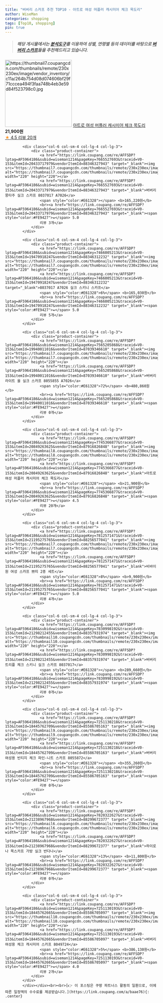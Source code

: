 ```yaml
---
title: "버버리 스카프 추천 TOP10 - 아트로 여성 머플러 캐시미어 체크 목도리"
author: WiseMan
categories: shopping
tags: [Top10, shopping]
pin: true
---
```


> ##### 해당 게시물에서는 [**분석도구**](https://itemscout.io/)를 이용하여 **성별**, **연령별** 등의 데이터를 바탕으로 [**버버리 스카프**](https://link.coupang.com/a/baae76)들을 추천해드리고 있습니다.
<div class="container"><div class="row">
            <div class="col-6 col-sm-4 col-lg-4 col-lg-3">
                <div class="product-container">
                    <a href="https://link.coupang.com/re/AFFSDP?lptag=AF5964186&subid=wiseman1214&pageKey=7745366877&traceid=V0-153&itemId=20849263623&vendorItemId=87916826840" target="_blank"><img src="https://thumbnail7.coupangcdn.com/thumbnails/remote/230x230ex/image/vendor_inventory/c11a/264b754d08d074606bf29f71cccea494f3faa748b4eb3e59d84f523798c0.jpg" alt="https://thumbnail7.coupangcdn.com/thumbnails/remote/230x230ex/image/vendor_inventory/c11a/264b754d08d074606bf29f71cccea494f3faa748b4eb3e59d84f523798c0.jpg" width="220" height="220"></a>
                    <a href="https://link.coupang.com/re/AFFSDP?lptag=AF5964186&subid=wiseman1214&pageKey=7745366877&traceid=V0-153&itemId=20849263623&vendorItemId=87916826840" target="_blank">아트로 여성 머플러 캐시미어 체크 목도리</a>
                    <span style="color:#E61328"></span> <b>21,900원</b>
                    <br><a href="https://link.coupang.com/re/AFFSDP?lptag=AF5964186&subid=wiseman1214&pageKey=7745366877&traceid=V0-153&itemId=20849263623&vendorItemId=87916826840" target="_blank"><span style="color:#FE9427">★</span> 4.5
                    리뷰 20개</a>
                </div>
            </div>
            
            <div class="col-6 col-sm-4 col-lg-4 col-lg-3">
                <div class="product-container">
                    <a href="https://link.coupang.com/re/AFFSDP?lptag=AF5964186&subid=wiseman1214&pageKey=7665527693&traceid=V0-153&itemId=20433717979&vendorItemId=88346327943" target="_blank"><img src="https://thumbnail7.coupangcdn.com/thumbnails/remote/230x230ex/image/vendor_inventory/e444/ba54adbd5b4886530c667467ea5c779b09064782cd3a26be0d6ead5c88b6.jpg" alt="https://thumbnail7.coupangcdn.com/thumbnails/remote/230x230ex/image/vendor_inventory/e444/ba54adbd5b4886530c667467ea5c779b09064782cd3a26be0d6ead5c88b6.jpg" width="220" height="220"></a>
                    <a href="https://link.coupang.com/re/AFFSDP?lptag=AF5964186&subid=wiseman1214&pageKey=7665527693&traceid=V0-153&itemId=20433717979&vendorItemId=88346327943" target="_blank">버버리 몽타주 실크 스카프 8037017 A7026</a>
                    <span style="color:#E61328"></span> <b>165,220원</b>
                    <br><a href="https://link.coupang.com/re/AFFSDP?lptag=AF5964186&subid=wiseman1214&pageKey=7665527693&traceid=V0-153&itemId=20433717979&vendorItemId=88346327943" target="_blank"><span style="color:#FE9427">★</span> 5.0
                    리뷰 3개</a>
                </div>
            </div>
            
            <div class="col-6 col-sm-4 col-lg-4 col-lg-3">
                <div class="product-container">
                    <a href="https://link.coupang.com/re/AFFSDP?lptag=AF5964186&subid=wiseman1214&pageKey=7466005213&traceid=V0-153&itemId=19470918247&vendorItemId=88346312232" target="_blank"><img src="https://thumbnail7.coupangcdn.com/thumbnails/remote/230x230ex/image/vendor_inventory/7fd7/2314bf9cc957e19219dcc01d5935de998c2636b351033fab665708ce74db.jpg" alt="https://thumbnail7.coupangcdn.com/thumbnails/remote/230x230ex/image/vendor_inventory/7fd7/2314bf9cc957e19219dcc01d5935de998c2636b351033fab665708ce74db.jpg" width="220" height="220"></a>
                    <a href="https://link.coupang.com/re/AFFSDP?lptag=AF5964186&subid=wiseman1214&pageKey=7466005213&traceid=V0-153&itemId=19470918247&vendorItemId=88346312232" target="_blank">8037017 A7026 실크 스키니 스카프</a>
                    <span style="color:#E61328">6%</span> <b>165,030원</b>
                    <br><a href="https://link.coupang.com/re/AFFSDP?lptag=AF5964186&subid=wiseman1214&pageKey=7466005213&traceid=V0-153&itemId=19470918247&vendorItemId=88346312232" target="_blank"><span style="color:#FE9427">★</span> 5.0
                    리뷰 5개</a>
                </div>
            </div>
            
            <div class="col-6 col-sm-4 col-lg-4 col-lg-3">
                <div class="product-container">
                    <a href="https://link.coupang.com/re/AFFSDP?lptag=AF5964186&subid=wiseman1214&pageKey=7565205868&traceid=V0-153&itemId=19940011016&vendorItemId=87039346610" target="_blank"><img src="https://thumbnail7.coupangcdn.com/thumbnails/remote/230x230ex/image/vendor_inventory/200d/2236eb4cfbe85affd2cb4738d87285c473118927c913024ff37a930761b6.jpg" alt="https://thumbnail7.coupangcdn.com/thumbnails/remote/230x230ex/image/vendor_inventory/200d/2236eb4cfbe85affd2cb4738d87285c473118927c913024ff37a930761b6.jpg" width="220" height="220"></a>
                    <a href="https://link.coupang.com/re/AFFSDP?lptag=AF5964186&subid=wiseman1214&pageKey=7565205868&traceid=V0-153&itemId=19940011016&vendorItemId=87039346610" target="_blank">버버리 라이트 울 실크 스카프 8055855 A7026</a>
                    <span style="color:#E61328">72%</span> <b>480,860원</b>
                    <br><a href="https://link.coupang.com/re/AFFSDP?lptag=AF5964186&subid=wiseman1214&pageKey=7565205868&traceid=V0-153&itemId=19940011016&vendorItemId=87039346610" target="_blank"><span style="color:#FE9427">★</span> 
                    리뷰 0개</a>
                </div>
            </div>
            
            <div class="col-6 col-sm-4 col-lg-4 col-lg-3">
                <div class="product-container">
                    <a href="https://link.coupang.com/re/AFFSDP?lptag=AF5964186&subid=wiseman1214&pageKey=7745366877&traceid=V0-153&itemId=20849263625&vendorItemId=87916826848" target="_blank"><img src="https://thumbnail8.coupangcdn.com/thumbnails/remote/230x230ex/image/vendor_inventory/9758/5ff7b963178af925b79956b1bb11c67dd406867cd74ad910319dc7df371e.jpg" alt="https://thumbnail8.coupangcdn.com/thumbnails/remote/230x230ex/image/vendor_inventory/9758/5ff7b963178af925b79956b1bb11c67dd406867cd74ad910319dc7df371e.jpg" width="220" height="220"></a>
                    <a href="https://link.coupang.com/re/AFFSDP?lptag=AF5964186&subid=wiseman1214&pageKey=7745366877&traceid=V0-153&itemId=20849263625&vendorItemId=87916826848" target="_blank">아트로 여성 머플러 캐시미어 체크 목도리</a>
                    <span style="color:#E61328"></span> <b>21,900원</b>
                    <br><a href="https://link.coupang.com/re/AFFSDP?lptag=AF5964186&subid=wiseman1214&pageKey=7745366877&traceid=V0-153&itemId=20849263625&vendorItemId=87916826848" target="_blank"><span style="color:#FE9427">★</span> 4.5
                    리뷰 20개</a>
                </div>
            </div>
            
            <div class="col-6 col-sm-4 col-lg-4 col-lg-3">
                <div class="product-container">
                    <a href="https://link.coupang.com/re/AFFSDP?lptag=AF5964186&subid=wiseman1214&pageKey=7812571471&traceid=V0-153&itemId=21195275765&vendorItemId=88256577041" target="_blank"><img src="https://thumbnail7.coupangcdn.com/thumbnails/remote/230x230ex/image/vendor_inventory/07bb/5192a63e8fcfb5f8d020a4de2f4f191a245f9f1546c72c8f75aa32a6f568.jpg" alt="https://thumbnail7.coupangcdn.com/thumbnails/remote/230x230ex/image/vendor_inventory/07bb/5192a63e8fcfb5f8d020a4de2f4f191a245f9f1546c72c8f75aa32a6f568.jpg" width="220" height="220"></a>
                    <a href="https://link.coupang.com/re/AFFSDP?lptag=AF5964186&subid=wiseman1214&pageKey=7812571471&traceid=V0-153&itemId=21195275765&vendorItemId=88256577041" target="_blank">비바이원 여성 스카프 쁘띠 2종 세트</a>
                    <span style="color:#E61328">8%</span> <b>9,900원</b>
                    <br><a href="https://link.coupang.com/re/AFFSDP?lptag=AF5964186&subid=wiseman1214&pageKey=7812571471&traceid=V0-153&itemId=21195275765&vendorItemId=88256577041" target="_blank"><span style="color:#FE9427">★</span> 5.0
                    리뷰 4개</a>
                </div>
            </div>
            
            <div class="col-6 col-sm-4 col-lg-4 col-lg-3">
                <div class="product-container">
                    <a href="https://link.coupang.com/re/AFFSDP?lptag=AF5964186&subid=wiseman1214&pageKey=7830998192&traceid=V0-153&itemId=21298212455&vendorItemId=88357931974" target="_blank"><img src="https://thumbnail10.coupangcdn.com/thumbnails/remote/230x230ex/image/vendor_inventory/e054/95efceb2c6c8e9820fd2005d328fd7411c59eb1dafc742f59db3117b256f.jpg" alt="https://thumbnail10.coupangcdn.com/thumbnails/remote/230x230ex/image/vendor_inventory/e054/95efceb2c6c8e9820fd2005d328fd7411c59eb1dafc742f59db3117b256f.jpg" width="220" height="220"></a>
                    <a href="https://link.coupang.com/re/AFFSDP?lptag=AF5964186&subid=wiseman1214&pageKey=7830998192&traceid=V0-153&itemId=21298212455&vendorItemId=88357931974" target="_blank">버버리 트리플 체크 스키니 실크 스카프 8037017</a>
                    <span style="color:#E61328"></span> <b>289,660원</b>
                    <br><a href="https://link.coupang.com/re/AFFSDP?lptag=AF5964186&subid=wiseman1214&pageKey=7830998192&traceid=V0-153&itemId=21298212455&vendorItemId=88357931974" target="_blank"><span style="color:#FE9427">★</span> 
                    리뷰 0개</a>
                </div>
            </div>
            
            <div class="col-6 col-sm-4 col-lg-4 col-lg-3">
                <div class="product-container">
                    <a href="https://link.coupang.com/re/AFFSDP?lptag=AF5964186&subid=wiseman1214&pageKey=7251130218&traceid=V0-153&itemId=18445762709&vendorItemId=85586705163" target="_blank"><img src="https://thumbnail9.coupangcdn.com/thumbnails/remote/230x230ex/image/vendor_inventory/856b/c12682fba917a083550839049fc73f1968a3a09da8f7704ca839e90472cf.JPG" alt="https://thumbnail9.coupangcdn.com/thumbnails/remote/230x230ex/image/vendor_inventory/856b/c12682fba917a083550839049fc73f1968a3a09da8f7704ca839e90472cf.JPG" width="220" height="220"></a>
                    <a href="https://link.coupang.com/re/AFFSDP?lptag=AF5964186&subid=wiseman1214&pageKey=7251130218&traceid=V0-153&itemId=18445762709&vendorItemId=85586705163" target="_blank">버버리 여성용 빈티지 체크 파인-니트 스카프 8055872</a>
                    <span style="color:#E61328"></span> <b>355,260원</b>
                    <br><a href="https://link.coupang.com/re/AFFSDP?lptag=AF5964186&subid=wiseman1214&pageKey=7251130218&traceid=V0-153&itemId=18445762709&vendorItemId=85586705163" target="_blank"><span style="color:#FE9427">★</span> 
                    리뷰 0개</a>
                </div>
            </div>
            
            <div class="col-6 col-sm-4 col-lg-4 col-lg-3">
                <div class="product-container">
                    <a href="https://link.coupang.com/re/AFFSDP?lptag=AF5964186&subid=wiseman1214&pageKey=7820322627&traceid=V0-153&itemId=21238967968&vendorItemId=88299672377" target="_blank"><img src="https://thumbnail6.coupangcdn.com/thumbnails/remote/230x230ex/image/vendor_inventory/013c/32164c8ba94629b266a7639301f1915e6702542bc7d3a937da79b68adcef.jpg" alt="https://thumbnail6.coupangcdn.com/thumbnails/remote/230x230ex/image/vendor_inventory/013c/32164c8ba94629b266a7639301f1915e6702542bc7d3a937da79b68adcef.jpg" width="220" height="220"></a>
                    <a href="https://link.coupang.com/re/AFFSDP?lptag=AF5964186&subid=wiseman1214&pageKey=7820322627&traceid=V0-153&itemId=21238967968&vendorItemId=88299672377" target="_blank">하이로나 목스카프 가방 실크 반다나</a>
                    <span style="color:#E61328">13%</span> <b>11,800원</b>
                    <br><a href="https://link.coupang.com/re/AFFSDP?lptag=AF5964186&subid=wiseman1214&pageKey=7820322627&traceid=V0-153&itemId=21238967968&vendorItemId=88299672377" target="_blank"><span style="color:#FE9427">★</span> 
                    리뷰 0개</a>
                </div>
            </div>
            
            <div class="col-6 col-sm-4 col-lg-4 col-lg-3">
                <div class="product-container">
                    <a href="https://link.coupang.com/re/AFFSDP?lptag=AF5964186&subid=wiseman1214&pageKey=7251130193&traceid=V0-153&itemId=18445762665&vendorItemId=85586705097" target="_blank"><img src="https://thumbnail10.coupangcdn.com/thumbnails/remote/230x230ex/image/vendor_inventory/14ee/5df477148dac46642990dfde7640e8472186d6856f3662bea30846cfc9d7.JPG" alt="https://thumbnail10.coupangcdn.com/thumbnails/remote/230x230ex/image/vendor_inventory/14ee/5df477148dac46642990dfde7640e8472186d6856f3662bea30846cfc9d7.JPG" width="220" height="220"></a>
                    <a href="https://link.coupang.com/re/AFFSDP?lptag=AF5964186&subid=wiseman1214&pageKey=7251130193&traceid=V0-153&itemId=18445762665&vendorItemId=85586705097" target="_blank">버버리 여성용 체크 캐시미어 스카프 8049724</a>
                    <span style="color:#E61328">5%</span> <b>386,130원</b>
                    <br><a href="https://link.coupang.com/re/AFFSDP?lptag=AF5964186&subid=wiseman1214&pageKey=7251130193&traceid=V0-153&itemId=18445762665&vendorItemId=85586705097" target="_blank"><span style="color:#FE9427">★</span> 4.0
                    리뷰 2개</a>
                </div>
            </div>
            </div></div><br><br>[👉 이 포스팅은 쿠팡 파트너스 활동의 일환으로, 이에 따른 일정액의 수수료를 제공받습니다.](https://link.coupang.com/a/baae76){: .center}